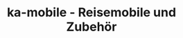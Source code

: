 ---
title: "ka-mobile - Reisemobile und Zubehör"
url: /althengstett/ka-mobile-reisemobile-und-zubehoer/
shop: Autowerkstatt
---